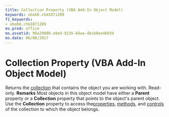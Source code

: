 ```yaml
---
title: Collection Property (VBA Add-In Object Model)
keywords: vbob6.chm1071209
f1_keywords:
- vbob6.chm1071209
ms.prod: office
ms.assetid: 98a29080-a9e9-9235-64aa-4bcb8ee46034
ms.date: 06/08/2017
---
```



# Collection Property (VBA Add-In Object Model)



Returns the [collection](vbe-glossary.md) that contains the object you are working with. Read-only.
 **Remarks**
Most objects in this object model have either a **Parent** property or a **Collection** property that points to the object's parent object.
Use the **Collection** property to access the[properties](vbe-glossary.md), [methods](vbe-glossary.md), and [controls](vbe-glossary.md) of the collection to which the object belongs.

